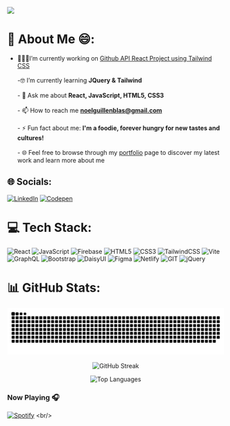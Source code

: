 [![](https://visitcount.itsvg.in/api?id=1uckyswish&icon=8&color=11)](https://visitcount.itsvg.in)
<!-- ![image](https://github.com/1uckyswish/1uckyswish/assets/107442415/c55788c9-1bbc-4d5e-892e-42f53f940acf) -->

# 💫 About Me 😄:
- 🧑🏻‍💻I’m currently working on [Github API React Project using Tailwind CSS](https://github.com/1uckyswish/Github-API-React-Tailwind)<br><br>-🤓  I’m currently learning **JQuery & Tailwind**<br><br>- 💬 Ask me about **React, JavaScript, HTML5, CSS3**<br><br>- 📫 How to reach me **noelguillenblas@gmail.com**<br><br>- ⚡ Fun fact about me: **I'm a foodie, forever hungry for new tastes and cultures!**
<br><br>- 🌐  Feel free to browse through my [portfolio](https://noelguillen.netlify.app/) page to discover my latest work and learn more about me


## 🌐 Socials:
[![LinkedIn](https://img.shields.io/badge/LinkedIn-%230077B5.svg?logo=linkedin&logoColor=white)](https://linkedin.com/in/noel-guillen-blas-b63353257) [![Codepen](https://img.shields.io/badge/Codepen-000000?style=for-the-badge&logo=codepen&logoColor=white)](https://codepen.io/1uckyswish) 

# 💻 Tech Stack:
![React](https://img.shields.io/badge/react-%2320232a.svg?style=for-the-badge&logo=react&logoColor=%2361DAFB) ![JavaScript](https://img.shields.io/badge/javascript-%23323330.svg?style=for-the-badge&logo=javascript&logoColor=%23F7DF1E)
![Firebase](https://img.shields.io/badge/firebase-%23039BE5.svg?style=for-the-badge&logo=firebase)
![HTML5](https://img.shields.io/badge/html5-%23E34F26.svg?style=for-the-badge&logo=html5&logoColor=white) ![CSS3](https://img.shields.io/badge/css3-%231572B6.svg?style=for-the-badge&logo=css3&logoColor=white)
![TailwindCSS](https://img.shields.io/badge/tailwindcss-%2338B2AC.svg?style=for-the-badge&logo=tailwind-css&logoColor=white)
![Vite](https://img.shields.io/badge/vite-%23646CFF.svg?style=for-the-badge&logo=vite&logoColor=white)
![GraphQL](https://img.shields.io/badge/-GraphQL-E10098?style=for-the-badge&logo=graphql&logoColor=white)
![Bootstrap](https://img.shields.io/badge/bootstrap-%23563D7C.svg?style=for-the-badge&logo=bootstrap&logoColor=white)
![DaisyUI](https://img.shields.io/badge/daisyui-5A0EF8?style=for-the-badge&logo=daisyui&logoColor=white)
![Figma](https://img.shields.io/badge/figma-%23F24E1E.svg?style=for-the-badge&logo=figma&logoColor=white)
![Netlify](https://img.shields.io/badge/netlify-%23000000.svg?style=for-the-badge&logo=netlify&logoColor=#00C7B7)
![GIT](https://img.shields.io/badge/Git-fc6d26?style=for-the-badge&logo=git&logoColor=white)
![jQuery](https://img.shields.io/badge/jquery-%230769AD.svg?style=for-the-badge&logo=jquery&logoColor=white)
# 📊 GitHub Stats:
<!-- activity graph heroku-app start -->
<p align="center">
  <img src="https://raw.githubusercontent.com/Platane/snk/output/github-contribution-grid-snake.svg" alt="GitHub Contributions" />
</p>
<p align="center">
  <img src="https://github-readme-streak-stats.herokuapp.com/?user=1uckyswish&theme=nightowl&hide_border=false" alt="GitHub Streak" /><br/>
</p>

<p align="center">
  <img src="https://github-readme-stats.vercel.app/api/top-langs/?username=1uckyswish&theme=nightowl&hide_border=false&include_all_commits=true&count_private=true&layout=compact" alt="Top Languages" />
</p>

### Now Playing 🎧

[![Spotify](https://github-readme-remake.vercel.app/api/spotify)]([https://open.spotify.com/user/i8xef44bw5jomysjr3vnk699k?si=X5jQvkhXQpeAMmxpcIfzeA&nd=1](https://open.spotify.com/user/vxone47r6ph6s9b70s6kgqkxr))
<br/>


<!-- Proudly created with GPRM ( https://gprm.itsvg.in ) -->







